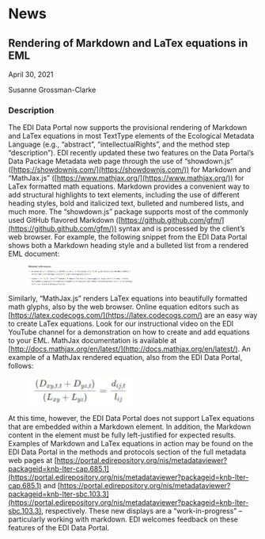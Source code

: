 # News

## Rendering of Markdown and LaTex equations in EML

April 30, 2021

Susanne Grossman-Clarke

### Description

The EDI Data Portal now supports the provisional rendering of Markdown and LaTex equations in most TextType elements of the Ecological Metadata Language (e.g., “abstract”, “intellectualRights”, and the method step “description”). EDI recently updated these two features on the Data Portal’s Data Package Metadata web page through the use of “showdown.js” ([https://showdownjs.com/](https://showdownjs.com/)) for Markdown and “MathJax.js” ([https://www.mathjax.org/](https://www.mathjax.org/)) for LaTex formatted math equations. Markdown provides a convenient way to add structural highlights to text elements, including the use of different heading styles, bold and italicized text, bulleted and numbered lists, and much more. The “showdown.js” package supports most of the commonly used GitHub flavored Markdown ([https://github.github.com/gfm/](https://github.github.com/gfm/)) syntax and is processed by the client’s web browser. For example, the following snippet from the EDI Data Portal shows both a Markdown heading style and a bulleted list from a rendered EML document:

<figure class="figure_featured">
    <img src="/static/images/news/rendering1.png" alt="references" width="50%">
</figure>

Similarly, “MathJax.js” renders LaTex equations into beautifully formatted math glyphs, also by the web browser. Online equation editors such as [https://latex.codecogs.com/](https://latex.codecogs.com/) are an easy way to create LaTex equations. Look for our instructional video on the EDI YouTube channel for a demonstration on how to create and add equations to your EML.  MathJax documentation is available at [http://docs.mathjax.org/en/latest/](http://docs.mathjax.org/en/latest/). An example of a MathJax rendered equation, also from the EDI Data Portal, follows:

<figure class="figure_featured">
    <img src="/static/images/news/rendering2.png" alt="equations" width="50%">
</figure>

At this time, however, the EDI Data Portal does not support LaTex equations that are embedded within a Markdown element. In addition, the Markdown content in the <markdown> element must be fully left-justified for expected results. Examples of Markdown and LaTex equations in action may be found on the EDI Data Portal in the methods and protocols section of the full metadata web pages at [https://portal.edirepository.org/nis/metadataviewer?packageid=knb-lter-cap.685.1](https://portal.edirepository.org/nis/metadataviewer?packageid=knb-lter-cap.685.1) and [https://portal.edirepository.org/nis/metadataviewer?packageid=knb-lter-sbc.103.3](https://portal.edirepository.org/nis/metadataviewer?packageid=knb-lter-sbc.103.3), respectively. These new displays are a “work-in-progress”  – particularly working with markdown. EDI welcomes feedback on these features of the EDI Data Portal. 

<!-- Technical -->